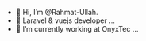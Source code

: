 - 👋 Hi, I’m @Rahmat-Ullah.
- 👀 Laravel & vuejs developer ...
- 🌱 I’m currently working at OnyxTec ...

<!---
Rahmat-OnyxTec/Rahmat-OnyxTec is a ✨ special ✨ repository because its `README.md` (this file) appears on your GitHub profile.
You can click the Preview link to take a look at your changes.
--->
